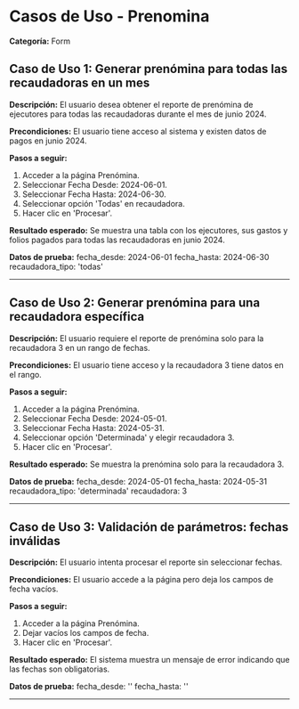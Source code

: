 # Casos de Uso - Prenomina

**Categoría:** Form

## Caso de Uso 1: Generar prenómina para todas las recaudadoras en un mes

**Descripción:** El usuario desea obtener el reporte de prenómina de ejecutores para todas las recaudadoras durante el mes de junio 2024.

**Precondiciones:**
El usuario tiene acceso al sistema y existen datos de pagos en junio 2024.

**Pasos a seguir:**
1. Acceder a la página Prenómina.
2. Seleccionar Fecha Desde: 2024-06-01.
3. Seleccionar Fecha Hasta: 2024-06-30.
4. Seleccionar opción 'Todas' en recaudadora.
5. Hacer clic en 'Procesar'.

**Resultado esperado:**
Se muestra una tabla con los ejecutores, sus gastos y folios pagados para todas las recaudadoras en junio 2024.

**Datos de prueba:**
fecha_desde: 2024-06-01
fecha_hasta: 2024-06-30
recaudadora_tipo: 'todas'

---

## Caso de Uso 2: Generar prenómina para una recaudadora específica

**Descripción:** El usuario requiere el reporte de prenómina solo para la recaudadora 3 en un rango de fechas.

**Precondiciones:**
El usuario tiene acceso y la recaudadora 3 tiene datos en el rango.

**Pasos a seguir:**
1. Acceder a la página Prenómina.
2. Seleccionar Fecha Desde: 2024-05-01.
3. Seleccionar Fecha Hasta: 2024-05-31.
4. Seleccionar opción 'Determinada' y elegir recaudadora 3.
5. Hacer clic en 'Procesar'.

**Resultado esperado:**
Se muestra la prenómina solo para la recaudadora 3.

**Datos de prueba:**
fecha_desde: 2024-05-01
fecha_hasta: 2024-05-31
recaudadora_tipo: 'determinada'
recaudadora: 3

---

## Caso de Uso 3: Validación de parámetros: fechas inválidas

**Descripción:** El usuario intenta procesar el reporte sin seleccionar fechas.

**Precondiciones:**
El usuario accede a la página pero deja los campos de fecha vacíos.

**Pasos a seguir:**
1. Acceder a la página Prenómina.
2. Dejar vacíos los campos de fecha.
3. Hacer clic en 'Procesar'.

**Resultado esperado:**
El sistema muestra un mensaje de error indicando que las fechas son obligatorias.

**Datos de prueba:**
fecha_desde: ''
fecha_hasta: ''

---

